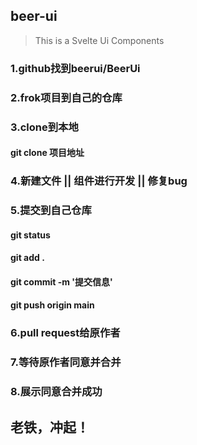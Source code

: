 ## beer-ui
> This is a Svelte Ui Components
### 1.github找到beerui/BeerUi

### 2.frok项目到自己的仓库
### 3.clone到本地
#### git clone 项目地址

### 4.新建文件 || 组件进行开发 || 修复bug
### 5.提交到自己仓库

#### git status 
#### git add . 
#### git commit -m '提交信息'
#### git push origin main 
### 6.pull request给原作者 

### 7.等待原作者同意并合并
### 8.展示同意合并成功

## 老铁，冲起！
